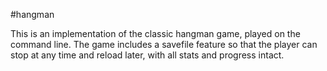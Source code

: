 #hangman

This is an implementation of the classic hangman game, played on the command line. The game includes a savefile feature so that the player can stop at any time and reload later, with all stats and progress intact.

